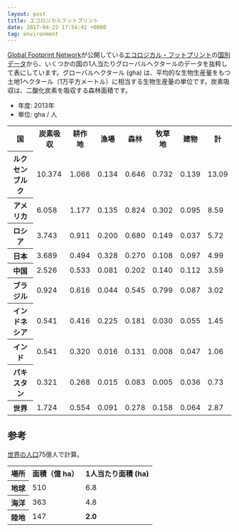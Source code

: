 ```yaml
---
layout: post
title: エコロジカルフットプリント
date: 2017-04-22 17:54:41 +0000
tag: environment
---
```

[Global Footprint Network](http://data.footprintnetwork.org/)が公開している[エコロジカル・フットプリント](https://ja.wikipedia.org/wiki/%E3%82%A8%E3%82%B3%E3%83%AD%E3%82%B8%E3%82%AB%E3%83%AB%E3%83%BB%E3%83%95%E3%83%83%E3%83%88%E3%83%97%E3%83%AA%E3%83%B3%E3%83%88)の[国別データ](http://data.footprintnetwork.org/compareCountries.html)から、いくつかの国の1人当たりグローバルヘクタールのデータを抜粋して表にしています。グローバルヘクタール (gha) は、平均的な生物生産量をもつ土地1ヘクタール（1万平方メートル）に相当する生物生産量の単位です。炭素吸収は、二酸化炭素を吸収する森林面積です。

* 年度: 2013年
* 単位: gha / 人

<table>
	<tr>
		<th>国</th>
		<th>炭素吸収</th>
		<th>耕作地</th>
		<th>漁場</th>
		<th>森林</th>
		<th>牧草地</th>
		<th>建物</th>
		<th>計</th>
	</tr>
	<tr>
		<th>ルクセンブルク</th>
		<td>10.374</td>
		<td>1.066</td>
		<td>0.134</td>
		<td>0.646</td>
		<td>0.732</td>
		<td>0.139</td>
		<td>13.09</td>
	</tr>
	<tr>
		<th>アメリカ</th>
		<td>6.058</td>
		<td>1.177</td>
		<td>0.135</td>
		<td>0.824</td>
		<td>0.302</td>
		<td>0.095</td>
		<td>8.59</td>
	</tr>
	<tr>
		<th>ロシア</th>
		<td>3.743</td>
		<td>0.911</td>
		<td>0.200</td>
		<td>0.680</td>
		<td>0.149</td>
		<td>0.037</td>
		<td>5.72</td>
	</tr>
	<tr>
		<th>日本</th>
		<td>3.689</td>
		<td>0.494</td>
		<td>0.328</td>
		<td>0.270</td>
		<td>0.108</td>
		<td>0.097</td>
		<td>4.99</td>
	</tr>
	<tr>
		<th>中国</th>
		<td>2.526</td>
		<td>0.533</td>
		<td>0.081</td>
		<td>0.202</td>
		<td>0.140</td>
		<td>0.112</td>
		<td>3.59</td>
	</tr>
	<tr>
		<th>ブラジル</th>
		<td>0.924</td>
		<td>0.616</td>
		<td>0.044</td>
		<td>0.545</td>
		<td>0.799</td>
		<td>0.087</td>
		<td>3.02</td>
	</tr>
	<tr>
		<th>インドネシア</th>
		<td>0.541</td>
		<td>0.416</td>
		<td>0.225</td>
		<td>0.181</td>
		<td>0.030</td>
		<td>0.055</td>
		<td>1.45</td>
	</tr>
	<tr>
		<th>インド</th>
		<td>0.541</td>
		<td>0.320</td>
		<td>0.016</td>
		<td>0.131</td>
		<td>0.008</td>
		<td>0.047</td>
		<td>1.06</td>
	</tr>
	<tr>
		<th>パキスタン</th>
		<td>0.321</td>
		<td>0.268</td>
		<td>0.015</td>
		<td>0.083</td>
		<td>0.005</td>
		<td>0.036</td>
		<td>0.73</td>
	</tr>
	<tr>
		<th>世界</th>
		<td>1.724</td>
		<td>0.554</td>
		<td>0.091</td>
		<td>0.278</td>
		<td>0.158</td>
		<td>0.064</td>
		<td>2.87</td>
	</tr>
</table>

## 参考 ##

[世界の人口](http://www.worldometers.info/world-population/)75億人で計算。

<table>
<tr>
 <th>場所</th>
 <th>面積（億 ha）</th>
 <th>1人当たり面積 (ha)</th>
 </tr>
 <tr>
  <th>地球</th>
  <td>510</td>
  <td>6.8</td>
 </tr>
 <tr>
  <th>海洋</th>
  <td>363</td>
  <td>4.8</td>
</tr>
<tr>
  <th>陸地</th>
  <td>147</td>
  <td><strong>2.0</strong></td>
</tr>
</table>
